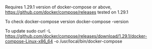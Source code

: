Requires 1.29.1 version of docker-compose or above, https://github.com/docker/compose/releases
tested on 1.29.1

To check docker-compose version
docker-compose -version

To update
sudo curl -L https://github.com/docker/compose/releases/download/1.29.1/docker-compose-Linux-x86_64 -o /usr/local/bin/docker-compose